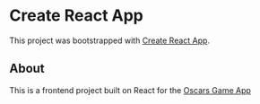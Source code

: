 # Create React App

This project was bootstrapped with [Create React App](https://github.com/facebook/create-react-app).

## About

This is a frontend project built on React for the [Oscars Game App](https://github.com/dimitar-kostov/OscarsGame) 
